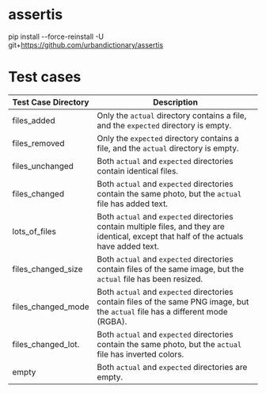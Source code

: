 # assertis

pip install --force-reinstall -U git+https://github.com/urbandictionary/assertis

# Test cases

| Test Case Directory            | Description                                                                                   |
|--------------------------------|-----------------------------------------------------------------------------------------------|
| files_added                    | Only the `actual` directory contains a file, and the `expected` directory is empty.           |
| files_removed                  | Only the `expected` directory contains a file, and the `actual` directory is empty.           |
| files_unchanged                | Both `actual` and `expected` directories contain identical files.                             |
| files_changed                  | Both `actual` and `expected` directories contain the same photo, but the `actual` file has added text. |
| lots_of_files                  | Both `actual` and `expected` directories contain multiple files, and they are identical, except that half of the actuals have added text. |
| files_changed_size             | Both `actual` and `expected` directories contain files of the same image, but the `actual` file has been resized. |
| files_changed_mode             | Both `actual` and `expected` directories contain files of the same PNG image, but the `actual` file has a different mode (RGBA). |
| files_changed_lot.             | Both `actual` and `expected` directories contain the same photo, but the `actual` file has inverted colors. |
| empty                          | Both `actual` and `expected` directories are empty.                                           |

